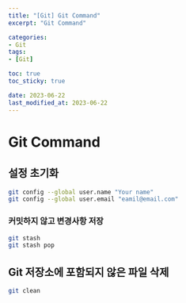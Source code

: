 ```yaml
---
title: "[Git] Git Command"
excerpt: "Git Command"

categories:
- Git
tags:
- [Git]

toc: true
toc_sticky: true

date: 2023-06-22
last_modified_at: 2023-06-22
---
```

# Git Command

## 설정 초기화

``` bash
git config --global user.name "Your name"
git config --global user.email "eamil@email.com"
```



### 커밋하지 않고 변경사항 저장

```bash
git stash
git stash pop
```



## Git 저장소에 포함되지 않은 파일 삭제

``` bash
git clean
```

